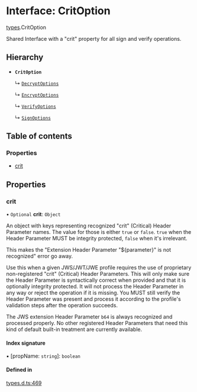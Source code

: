# Interface: CritOption

[types](../modules/types.md).CritOption

Shared Interface with a "crit" property for all sign and verify operations.

## Hierarchy

- **`CritOption`**

  ↳ [`DecryptOptions`](types.DecryptOptions.md)

  ↳ [`EncryptOptions`](types.EncryptOptions.md)

  ↳ [`VerifyOptions`](types.VerifyOptions.md)

  ↳ [`SignOptions`](types.SignOptions.md)

## Table of contents

### Properties

- [crit](types.CritOption.md#crit)

## Properties

### crit

• `Optional` **crit**: `Object`

An object with keys representing recognized "crit" (Critical) Header Parameter
names. The value for those is either `true` or `false`. `true` when the
Header Parameter MUST be integrity protected, `false` when it's irrelevant.

This makes the "Extension Header Parameter "${parameter}" is not recognized"
error go away.

Use this when a given JWS/JWT/JWE profile requires the use of proprietary
non-registered "crit" (Critical) Header Parameters. This will only make sure
the Header Parameter is syntactically correct when provided and that it is
optionally integrity protected. It will not process the Header Parameter in
any way or reject the operation if it is missing. You MUST still
verify the Header Parameter was present and process it according to the
profile's validation steps after the operation succeeds.

The JWS extension Header Parameter `b64` is always recognized and processed
properly. No other registered Header Parameters that need this kind of
default built-in treatment are currently available.

#### Index signature

▪ [propName: `string`]: `boolean`

#### Defined in

[types.d.ts:469](https://github.com/panva/jose/blob/v3.19.0/src/types.d.ts#L469)
